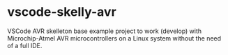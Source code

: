 # vscode-skelly-avr
VSCode AVR skelleton base example project to work (develop) with Microchip-Atmel AVR microcontrollers on a Linux system without the need of a full IDE. 
